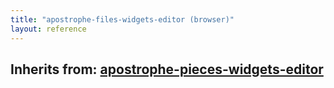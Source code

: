 ```yaml
---
title: "apostrophe-files-widgets-editor (browser)"
layout: reference
---
```

## Inherits from: [apostrophe-pieces-widgets-editor](../apostrophe-pieces-widgets/browser-apostrophe-pieces-widgets-editor.html)

